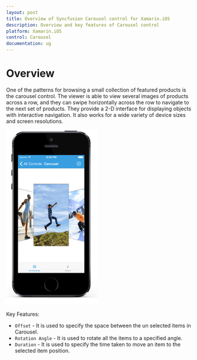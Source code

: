 ```yaml
---
layout: post
title: Overview of Syncfusion Carousel control for Xamarin.iOS
description: Overview and key features of Carousel control
platform: Xamarin.iOS
control: Carousel
documentation: ug
---
```


# Overview

One of the patterns for browsing a small collection of featured products is the carousel control. The viewer is able to view several images of products across a row, and they can swipe horizontally across the row to navigate to the next set of products. They provide a 2-D interface for displaying objects with interactive navigation. It also works for a wide variety of device sizes and screen resolutions.

![](images/carousel.png)

Key Features:

* `Offset` - It is used to specify the space between the un selected items in Carousel.
* `Rotation Angle` - It is used to rotate all the items to a specified angle.
* `Duration` - It is used to specify the time taken to move an item to the selected item position.

